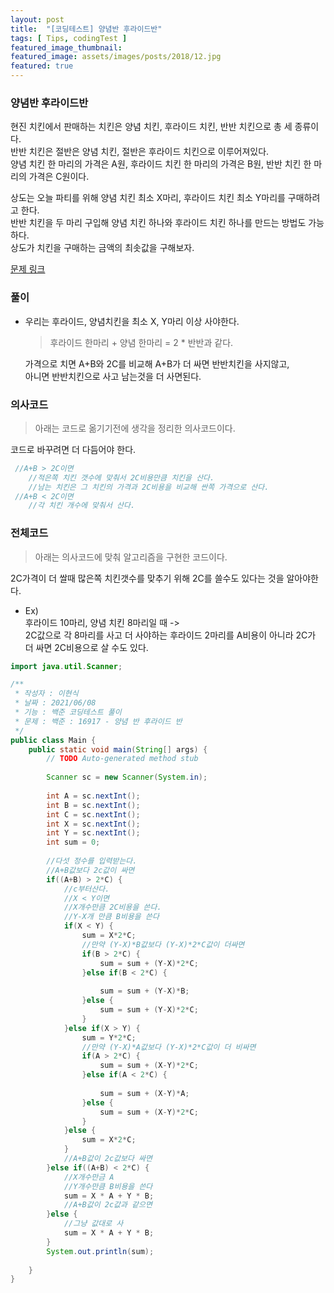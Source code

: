 ```yaml
---
layout: post
title:  "[코딩테스트] 양념반 후라이드반"
tags: [ Tips, codingTest ]
featured_image_thumbnail:
featured_image: assets/images/posts/2018/12.jpg
featured: true
---
```







### 양념반 후라이드반

현진 치킨에서 판매하는 치킨은 양념 치킨, 후라이드 치킨, 반반 치킨으로 총 세 종류이다.  
 반반 치킨은 절반은 양념 치킨, 절반은 후라이드 치킨으로 이루어져있다.  
양념 치킨 한 마리의 가격은 A원, 후라이드 치킨 한 마리의 가격은 B원, 반반 치킨 한 마리의 가격은 C원이다.

상도는 오늘 파티를 위해 양념 치킨 최소 X마리, 후라이드 치킨 최소 Y마리를 구매하려고 한다.   
반반 치킨을 두 마리 구입해 양념 치킨 하나와 후라이드 치킨 하나를 만드는 방법도 가능하다.   
상도가 치킨을 구매하는 금액의 최솟값을 구해보자.  

<a href="https://www.acmicpc.net/problem/16917" target="blank">문제 링크</a>

### 풀이 
  - 우리는 후라이드, 양념치킨을 최소 X, Y마리 이상 사야한다.    
   



	> 후라이드 한마리 + 양념 한마리 = 2 * 반반과 같다.  
    
	가격으로 치면 A+B와 2C를 비교해 A+B가 더 싸면 반반치킨을 사지않고,  
  아니면 반반치킨으로 사고 남는것을 더 사면된다.  


### 의사코드

 > 아래는 코드로 옮기기전에 생각을 정리한 의사코드이다.     

  코드로 바꾸려면 더 다듬어야 한다.   

  ```java
   //A+B > 2C이면
      //적은쪽 치킨 갯수에 맞춰서 2C비용만큼 치킨을 산다.
      //남는 치킨은 그 치킨의 가격과 2C비용을 비교해 싼쪽 가격으로 산다.
   //A+B < 2C이면
      //각 치킨 개수에 맞춰서 산다.
  ```



### 전체코드
> 아래는 의사코드에 맞춰 알고리즘을 구현한 코드이다.  


2C가격이 더 쌀때 많은쪽 치킨갯수를 맞추기 위해 2C를 쓸수도 있다는 것을 알아야한다.  
- Ex)  
 후라이드 10마리, 양념 치킨 8마리일 때 ->    
 2C값으로 각 8마리를 사고 더 사야하는 후라이드 2마리를 A비용이 아니라 2C가 더 싸면 2C비용으로 살 수도 있다.   

```java
import java.util.Scanner;

/**
 * 작성자 : 이현식
 * 날짜 : 2021/06/08
 * 기능 : 백준 코딩테스트 풀이
 * 문제 : 백준 : 16917 - 양념 반 후라이드 반
 */
public class Main {
	public static void main(String[] args) {
		// TODO Auto-generated method stub
		
		Scanner sc = new Scanner(System.in);
		
		int A = sc.nextInt();
		int B = sc.nextInt();
		int C = sc.nextInt();
		int X = sc.nextInt();
		int Y = sc.nextInt();
		int sum = 0;
		
		//다섯 정수를 입력받는다.
		//A+B값보다 2c값이 싸면
		if((A+B) > 2*C) {
			//c부터산다.
			//X < Y이면
			//X개수만큼 2C비용을 쓴다.
			//Y-X개 만큼 B비용을 쓴다
			if(X < Y) {
				sum = X*2*C;
				//만약 (Y-X)*B값보다 (Y-X)*2*C값이 더싸면
				if(B > 2*C) {
					sum = sum + (Y-X)*2*C;
				}else if(B < 2*C) {
					
					sum = sum + (Y-X)*B;
				}else {
					sum = sum + (Y-X)*2*C;
				}
			}else if(X > Y) {
				sum = Y*2*C;
				//만약 (Y-X)*A값보다 (Y-X)*2*C값이 더 비싸면
				if(A > 2*C) {
					sum = sum + (X-Y)*2*C;
				}else if(A < 2*C) {
					
					sum = sum + (X-Y)*A;
				}else {
					sum = sum + (X-Y)*2*C;
				}
			}else {
				sum = X*2*C;
			}
			//A+B값이 2c값보다 싸면
		}else if((A+B) < 2*C) {
			//X개수만금 A
			//Y개수만큼 B비용을 쓴다
			sum = X * A + Y * B;
			//A+B값이 2c값과 같으면
		}else {
			//그냥 값대로 사
			sum = X * A + Y * B;
		}
		System.out.println(sum);
		
	}
}

```
